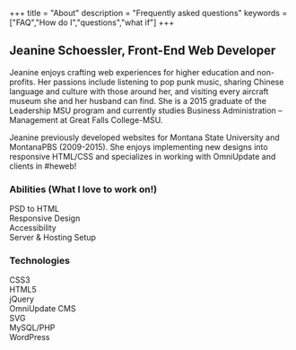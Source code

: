 +++
title = "About"
description = "Frequently asked questions"
keywords = ["FAQ","How do I","questions","what if"]
+++

Jeanine Schoessler, Front-End Web Developer
-----------

Jeanine enjoys crafting web experiences for higher education and non-profits. Her passions include listening to pop punk music, sharing Chinese language and culture with those around her, and visiting every aircraft museum she and her husband can find. She is a 2015 graduate of the Leadership MSU program and currently studies Business Administration – Management at Great Falls College-MSU.

Jeanine previously developed websites for Montana State University and MontanaPBS (2009-2015). She enjoys implementing new designs into responsive HTML/CSS and specializes in working with OmniUpdate and clients in #heweb!

<h3>Abilities (What I love to work on!)</h3>
<div class="progress progress-danger">
<div class="bar" style="width: 98%;">PSD to HTML</div>
</div>
<div class="progress progress-danger">
<div class="bar" style="width: 95%;">Responsive Design</div>
</div>
<div class="progress progress-danger">
<div class="bar" style="width: 90%;">Accessibility</div>
</div>
<div class="progress progress-danger">
<div class="bar" style="width: 60%;">Server &amp; Hosting Setup</div>
</div>
<h3>Technologies</h3>
<div class="progress progress-danger">
<div class="bar" style="width: 95%;">CSS3</div>
</div>
<div class="progress progress-danger">
<div class="bar" style="width: 95%;">HTML5</div>
</div>
<div class="progress progress-danger">
<div class="bar" style="width: 85%;">jQuery</div>
</div>
<div class="progress progress-danger">
<div class="bar" style="width: 85%;">OmniUpdate CMS</div>
</div>
<div class="progress progress-danger">
<div class="bar" style="width: 80%;">SVG</div>
</div>
<div class="progress progress-danger">
<div class="bar" style="width: 80%;">MySQL/PHP</div>
</div>
<div class="progress progress-success">
<div class="bar" style="width: 70%;">WordPress</div>
</div>